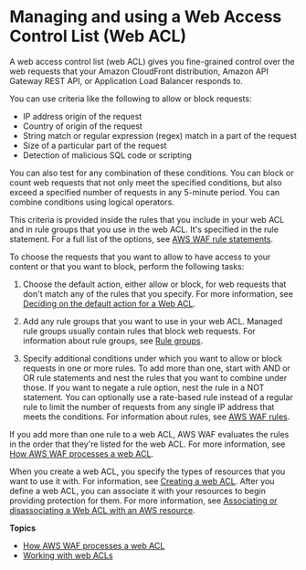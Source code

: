 # Managing and using a Web Access Control List \(Web ACL\)<a name="web-acl"></a>

A web access control list \(web ACL\) gives you fine\-grained control over the web requests that your Amazon CloudFront distribution, Amazon API Gateway REST API, or Application Load Balancer responds to\. 

You can use criteria like the following to allow or block requests: 
+ IP address origin of the request
+ Country of origin of the request
+ String match or regular expression \(regex\) match in a part of the request
+ Size of a particular part of the request
+ Detection of malicious SQL code or scripting 

You can also test for any combination of these conditions\. You can block or count web requests that not only meet the specified conditions, but also exceed a specified number of requests in any 5\-minute period\. You can combine conditions using logical operators\. 

This criteria is provided inside the rules that you include in your web ACL and in rule groups that you use in the web ACL\. It's specified in the rule statement\. For a full list of the options, see [AWS WAF rule statements](waf-rule-statements.md)\.

To choose the requests that you want to allow to have access to your content or that you want to block, perform the following tasks:

1. Choose the default action, either allow or block, for web requests that don't match any of the rules that you specify\. For more information, see [Deciding on the default action for a Web ACL](web-acl-processing.md#web-acl-default-action)\.

1. Add any rule groups that you want to use in your web ACL\. Managed rule groups usually contain rules that block web requests\. For information about rule groups, see [Rule groups](waf-rule-groups.md)\. 

1. Specify additional conditions under which you want to allow or block requests in one or more rules\. To add more than one, start with AND or OR rule statements and nest the rules that you want to combine under those\. If you want to negate a rule option, nest the rule in a NOT statement\. You can optionally use a rate\-based rule instead of a regular rule to limit the number of requests from any single IP address that meets the conditions\. For information about rules, see [AWS WAF rules](waf-rules.md)\.

If you add more than one rule to a web ACL, AWS WAF evaluates the rules in the order that they're listed for the web ACL\. For more information, see [How AWS WAF processes a web ACL](web-acl-processing.md)\.

When you create a web ACL, you specify the types of resources that you want to use it with\. For information, see [Creating a web ACL](web-acl-creating.md)\. After you define a web ACL, you can associate it with your resources to begin providing protection for them\. For more information, see [Associating or disassociating a Web ACL with an AWS resource](web-acl-associating-aws-resource.md)\. 

**Topics**
+ [How AWS WAF processes a web ACL](web-acl-processing.md)
+ [Working with web ACLs](web-acl-working-with.md)